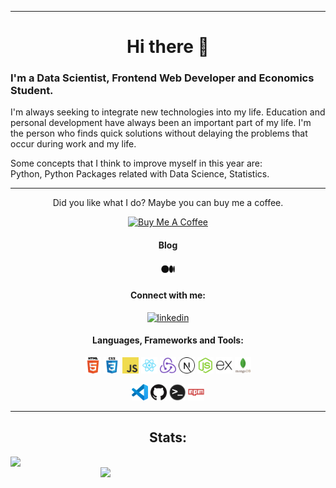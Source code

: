 

----

<h1 align="center">Hi there 👋</h1>

<h3 align="left" >I'm a Data Scientist, Frontend Web Developer and Economics Student. </h3>
<p>I'm always seeking to integrate new technologies into my life. Education and personal development have always been an important part of my life. I'm the person who finds quick solutions without delaying the problems that occur during work and my life.
</p>
<p>
Some concepts that I think to improve myself in this year are: <br>
Python, Python Packages related with Data Science, Statistics.
</p>

----

<div align="center"> 
         <p> Did you like what I do? Maybe you can buy me a coffee.</p>
<a href="https://www.buymeacoffee.com/eneseren" target="_blank"><img src="https://raw.githubusercontent.com/thenesern/images/main/buy-me-a-coffee.png" alt="Buy Me A Coffee" width="150" ></a>
</div>

<div align="center">
         <h4 align="center">Blog</h4>
<a href="https://enes-eren.medium.com/">
         <img alt="linkedin" src="https://raw.githubusercontent.com/enes-erenn/images/main/md.png" width="22px"> 
</a>
<h4 align="center">Connect with me:</h4>
<a href="https://www.linkedin.com/in/enes-eren-11108b1a6/">
         <img alt="linkedin" src="https://raw.githubusercontent.com/peterthehan/peterthehan/master/assets/linkedin.svg" width="22px"> 
</a>

<h4 align="center">Languages, Frameworks and Tools:</h4>
 <p align="center">
         <img alt="HTML5" width="26px" title="HTML" src="https://raw.githubusercontent.com/github/explore/80688e429a7d4ef2fca1e82350fe8e3517d3494d/topics/html/html.png" />
         <img alt="CSS3" width="26px" title="CSS" src="https://raw.githubusercontent.com/github/explore/80688e429a7d4ef2fca1e82350fe8e3517d3494d/topics/css/css.png" />
         <img alt="JavaScript" width="26px" title="JavaScript" src="https://raw.githubusercontent.com/github/explore/80688e429a7d4ef2fca1e82350fe8e3517d3494d/topics/javascript/javascript.png" />
         <img alt="React" width="26px" title="React" src="https://raw.githubusercontent.com/github/explore/80688e429a7d4ef2fca1e82350fe8e3517d3494d/topics/react/react.png" />
                  <img alt="Redux" width="26px" title="Redux" src="https://raw.githubusercontent.com/devicons/devicon/2ae2a900d2f041da66e950e4d48052658d850630/icons/redux/redux-original.svg" />
            <img alt="Next.js" width="26px" title="Next.js" src="https://raw.githubusercontent.com/devicons/devicon/2ae2a900d2f041da66e950e4d48052658d850630/icons/nextjs/nextjs-line.svg" />
           <img alt="Node.js" width="26px" title="Node.js" src="https://raw.githubusercontent.com/devicons/devicon/2ae2a900d2f041da66e950e4d48052658d850630/icons/nodejs/nodejs-original.svg" />
             <img alt="Express.js" width="26px" title="Express.js" src="https://raw.githubusercontent.com/devicons/devicon/2ae2a900d2f041da66e950e4d48052658d850630/icons/express/express-original.svg" />
                 <img alt="MongoDB" width="26px" title="MongoDB" src="https://raw.githubusercontent.com/devicons/devicon/2ae2a900d2f041da66e950e4d48052658d850630/icons/mongodb/mongodb-original-wordmark.svg" />
</p>
         <p align="center">
                  <img alt="Visual Studio Code" width="26px" title="Visual Studio Code" src="https://raw.githubusercontent.com/github/explore/80688e429a7d4ef2fca1e82350fe8e3517d3494d/topics/visual-studio-code/visual-studio-code.png" />
                  <img alt="GitHub" width="26px" title="Github" src="https://raw.githubusercontent.com/github/explore/78df643247d429f6cc873026c0622819ad797942/topics/github/github.png" />
                  <img alt="Terminal" width="26px" title="Terminal" src="https://raw.githubusercontent.com/github/explore/80688e429a7d4ef2fca1e82350fe8e3517d3494d/topics/terminal/terminal.png"/>
                  <img alt="Terminal" width="26px" title="NPM" src="https://raw.githubusercontent.com/devicons/devicon/2ae2a900d2f041da66e950e4d48052658d850630/icons/npm/npm-original-wordmark.svg"/>
         </p>



----


 <h2 align="center">Stats:</h2>
 
<p><img align="left" src="https://github-readme-stats.vercel.app/api/top-langs?username=enes-erenn&show_icons=true&locale=en&layout=compact" width="360px"/></p>
<p>&nbsp;<img align="right" src="https://github-readme-stats.vercel.app/api?username=enes-erenn&show_icons=true&locale=en" width="360px" /></p><br />
<br />
